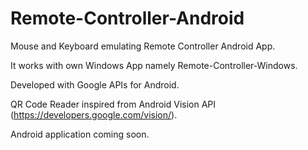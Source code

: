 # Remote-Controller-Android
Mouse and Keyboard emulating Remote Controller Android App.

It works with own Windows App namely Remote-Controller-Windows.

Developed with Google APIs for Android.

QR Code Reader inspired from Android Vision API (https://developers.google.com/vision/).

Android application coming soon.
